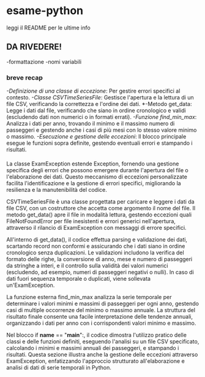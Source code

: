 # esame-python
leggi il README per le ultime info

## DA RIVEDERE!
-formattazione
-nomi variabili

### breve recap
*-Definizione di una classe di eccezione*: Per gestire errori specifici al contesto.
*-Classe CSVTimeSeriesFile*: Gestisce l'apertura e la lettura di un file CSV, verificando la correttezza e l'ordine dei dati.
*-Metodo get_data: Legge i dati dal file, verificando che siano in ordine cronologico e validi (escludendo dati non numerici o in formati errati).
*-Funzione find_min_max*: Analizza i dati per anno, trovando il minimo e il massimo numero di passeggeri e gestendo anche i casi di più mesi con lo stesso valore minimo o massimo.
*-Esecuzione e gestione delle eccezioni*: Il blocco principale esegue le funzioni sopra definite, gestendo eventuali errori e stampando i risultati.

####
La classe ExamException estende Exception, fornendo una gestione specifica degli errori che possono emergere durante l'apertura del file o l'elaborazione dei dati. Questo meccanismo di eccezioni personalizzate facilita l'identificazione e la gestione di errori specifici, migliorando la resilienza e la manutenibilità del codice.

CSVTimeSeriesFile è una classe progettata per caricare e leggere i dati da file CSV, con un costruttore che accetta come argomento il nome del file. Il metodo get_data() apre il file in modalità lettura, gestendo eccezioni quali FileNotFoundError per file inesistenti e errori generici nell'apertura, attraverso il rilancio di ExamException con messaggi di errore specifici.

All'interno di get_data(), il codice effettua parsing e validazione dei dati, scartando record non conformi e assicurando che i dati siano in ordine cronologico senza duplicazioni. Le validazioni includono la verifica del formato delle righe, la conversione di anno, mese e numero di passeggeri da stringhe a interi, e il controllo sulla validità dei valori numerici (escludendo, ad esempio, numeri di passeggeri negativi o nulli). In caso di dati fuori sequenza temporale o duplicati, viene sollevata un'ExamException.

La funzione esterna find_min_max analizza la serie temporale per determinare i valori minimi e massimi di passeggeri per ogni anno, gestendo casi di multiple occorrenze del minimo o massimo annuale. La struttura del risultato finale consente una facile interpretazione delle tendenze annuali, organizzando i dati per anno con i corrispondenti valori minimo e massimo.

Nel blocco if __name__ == "__main__":, il codice dimostra l'utilizzo pratico delle classi e delle funzioni definiti, eseguendo l'analisi su un file CSV specificato, calcolando i minimi e massimi annuali dei passeggeri, e stampando i risultati. Questa sezione illustra anche la gestione delle eccezioni attraverso ExamException, enfatizzando l'approccio strutturato all'elaborazione e analisi di dati di serie temporali in Python.
